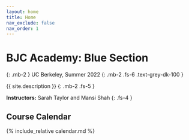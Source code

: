 ```yaml
---
layout: home
title: Home
nav_exclude: false
nav_order: 1
---
```


# **BJC Academy: Blue Section**
{: .mb-2 }
UC Berkeley, Summer 2022
{: .mb-2 .fs-6 .text-grey-dk-100 }

{{ site.description }}
{: .mb-2 .fs-5 }

**Instructors:** Sarah Taylor and Mansi Shah
{: .fs-4 }

## Course Calendar

{% include_relative calendar.md %}
